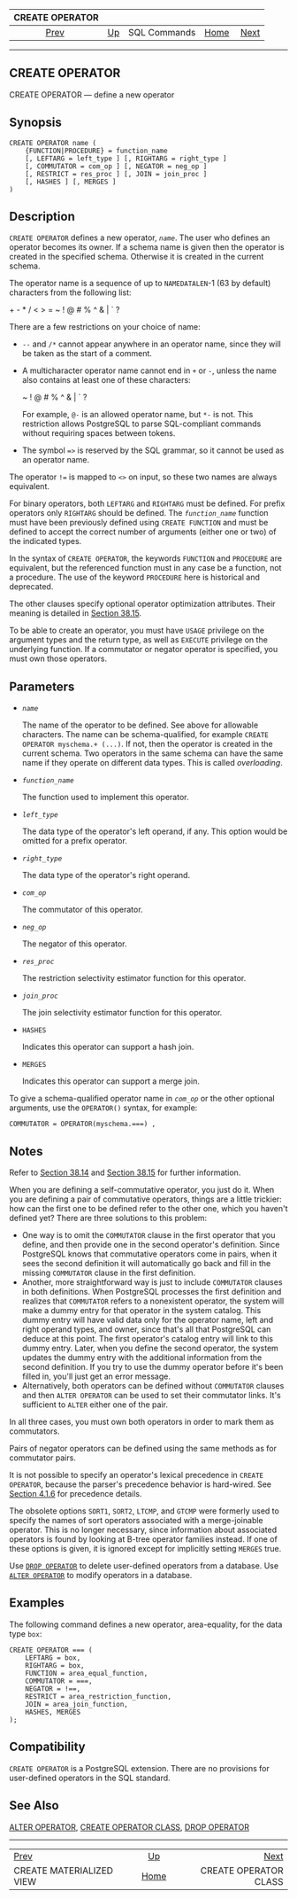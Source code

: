 <!--?xml version="1.0" encoding="UTF-8" standalone="no"?-->

|                           CREATE OPERATOR                           |                                        |              |                                                       |                                                         |
| :-----------------------------------------------------------------: | :------------------------------------- | :----------: | ----------------------------------------------------: | ------------------------------------------------------: |
| [Prev](sql-creatematerializedview.html "CREATE MATERIALIZED VIEW")  | [Up](sql-commands.html "SQL Commands") | SQL Commands | [Home](index.html "PostgreSQL 17devel Documentation") |  [Next](sql-createopclass.html "CREATE OPERATOR CLASS") |

***

## CREATE OPERATOR

CREATE OPERATOR — define a new operator

## Synopsis

    CREATE OPERATOR name (
        {FUNCTION|PROCEDURE} = function_name
        [, LEFTARG = left_type ] [, RIGHTARG = right_type ]
        [, COMMUTATOR = com_op ] [, NEGATOR = neg_op ]
        [, RESTRICT = res_proc ] [, JOIN = join_proc ]
        [, HASHES ] [, MERGES ]
    )

## Description

`CREATE OPERATOR` defines a new operator, *`name`*. The user who defines an operator becomes its owner. If a schema name is given then the operator is created in the specified schema. Otherwise it is created in the current schema.

The operator name is a sequence of up to `NAMEDATALEN`-1 (63 by default) characters from the following list:

+ - \* / < > = \~ ! @ # % ^ & | \` ?

There are a few restrictions on your choice of name:

* `--` and `/*` cannot appear anywhere in an operator name, since they will be taken as the start of a comment.

* A multicharacter operator name cannot end in `+` or `-`, unless the name also contains at least one of these characters:

    \~ ! @ # % ^ & | \` ?

    For example, `@-` is an allowed operator name, but `*-` is not. This restriction allows PostgreSQL to parse SQL-compliant commands without requiring spaces between tokens.

* The symbol `=>` is reserved by the SQL grammar, so it cannot be used as an operator name.

The operator `!=` is mapped to `<>` on input, so these two names are always equivalent.

For binary operators, both `LEFTARG` and `RIGHTARG` must be defined. For prefix operators only `RIGHTARG` should be defined. The *`function_name`* function must have been previously defined using `CREATE FUNCTION` and must be defined to accept the correct number of arguments (either one or two) of the indicated types.

In the syntax of `CREATE OPERATOR`, the keywords `FUNCTION` and `PROCEDURE` are equivalent, but the referenced function must in any case be a function, not a procedure. The use of the keyword `PROCEDURE` here is historical and deprecated.

The other clauses specify optional operator optimization attributes. Their meaning is detailed in [Section 38.15](xoper-optimization.html "38.15. Operator Optimization Information").

To be able to create an operator, you must have `USAGE` privilege on the argument types and the return type, as well as `EXECUTE` privilege on the underlying function. If a commutator or negator operator is specified, you must own those operators.

## Parameters

* *`name`*

    The name of the operator to be defined. See above for allowable characters. The name can be schema-qualified, for example `CREATE OPERATOR myschema.+ (...)`. If not, then the operator is created in the current schema. Two operators in the same schema can have the same name if they operate on different data types. This is called *overloading*.

* *`function_name`*

    The function used to implement this operator.

* *`left_type`*

    The data type of the operator's left operand, if any. This option would be omitted for a prefix operator.

* *`right_type`*

    The data type of the operator's right operand.

* *`com_op`*

    The commutator of this operator.

* *`neg_op`*

    The negator of this operator.

* *`res_proc`*

    The restriction selectivity estimator function for this operator.

* *`join_proc`*

    The join selectivity estimator function for this operator.

* `HASHES`

    Indicates this operator can support a hash join.

* `MERGES`

    Indicates this operator can support a merge join.

To give a schema-qualified operator name in *`com_op`* or the other optional arguments, use the `OPERATOR()` syntax, for example:

    COMMUTATOR = OPERATOR(myschema.===) ,

## Notes

Refer to [Section 38.14](xoper.html "38.14. User-Defined Operators") and [Section 38.15](xoper-optimization.html "38.15. Operator Optimization Information") for further information.

When you are defining a self-commutative operator, you just do it. When you are defining a pair of commutative operators, things are a little trickier: how can the first one to be defined refer to the other one, which you haven't defined yet? There are three solutions to this problem:

* One way is to omit the `COMMUTATOR` clause in the first operator that you define, and then provide one in the second operator's definition. Since PostgreSQL knows that commutative operators come in pairs, when it sees the second definition it will automatically go back and fill in the missing `COMMUTATOR` clause in the first definition.
* Another, more straightforward way is just to include `COMMUTATOR` clauses in both definitions. When PostgreSQL processes the first definition and realizes that `COMMUTATOR` refers to a nonexistent operator, the system will make a dummy entry for that operator in the system catalog. This dummy entry will have valid data only for the operator name, left and right operand types, and owner, since that's all that PostgreSQL can deduce at this point. The first operator's catalog entry will link to this dummy entry. Later, when you define the second operator, the system updates the dummy entry with the additional information from the second definition. If you try to use the dummy operator before it's been filled in, you'll just get an error message.
* Alternatively, both operators can be defined without `COMMUTATOR` clauses and then `ALTER OPERATOR` can be used to set their commutator links. It's sufficient to `ALTER` either one of the pair.

In all three cases, you must own both operators in order to mark them as commutators.

Pairs of negator operators can be defined using the same methods as for commutator pairs.

It is not possible to specify an operator's lexical precedence in `CREATE OPERATOR`, because the parser's precedence behavior is hard-wired. See [Section 4.1.6](sql-syntax-lexical.html#SQL-PRECEDENCE "4.1.6. Operator Precedence") for precedence details.

The obsolete options `SORT1`, `SORT2`, `LTCMP`, and `GTCMP` were formerly used to specify the names of sort operators associated with a merge-joinable operator. This is no longer necessary, since information about associated operators is found by looking at B-tree operator families instead. If one of these options is given, it is ignored except for implicitly setting `MERGES` true.

Use [`DROP OPERATOR`](sql-dropoperator.html "DROP OPERATOR") to delete user-defined operators from a database. Use [`ALTER OPERATOR`](sql-alteroperator.html "ALTER OPERATOR") to modify operators in a database.

## Examples

The following command defines a new operator, area-equality, for the data type `box`:

    CREATE OPERATOR === (
        LEFTARG = box,
        RIGHTARG = box,
        FUNCTION = area_equal_function,
        COMMUTATOR = ===,
        NEGATOR = !==,
        RESTRICT = area_restriction_function,
        JOIN = area_join_function,
        HASHES, MERGES
    );

## Compatibility

`CREATE OPERATOR` is a PostgreSQL extension. There are no provisions for user-defined operators in the SQL standard.

## See Also

[ALTER OPERATOR](sql-alteroperator.html "ALTER OPERATOR"), [CREATE OPERATOR CLASS](sql-createopclass.html "CREATE OPERATOR CLASS"), [DROP OPERATOR](sql-dropoperator.html "DROP OPERATOR")

***

|                                                                     |                                                       |                                                         |
| :------------------------------------------------------------------ | :---------------------------------------------------: | ------------------------------------------------------: |
| [Prev](sql-creatematerializedview.html "CREATE MATERIALIZED VIEW")  |         [Up](sql-commands.html "SQL Commands")        |  [Next](sql-createopclass.html "CREATE OPERATOR CLASS") |
| CREATE MATERIALIZED VIEW                                            | [Home](index.html "PostgreSQL 17devel Documentation") |                                   CREATE OPERATOR CLASS |
